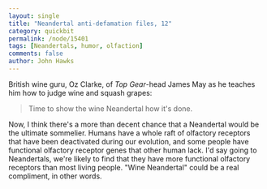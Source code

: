 ```yaml
---
layout: single 
title: "Neandertal anti-defamation files, 12" 
category: quickbit
permalink: /node/15401
tags: [Neandertals, humor, olfaction] 
comments: false 
author: John Hawks 
---
```


British wine guru, Oz Clarke, of <i>Top Gear</i>-head James May as he teaches him how to judge wine and squash grapes:

<blockquote>Time to show the wine Neandertal how it's done.</blockquote>

Now, I think there's a more than decent chance that a Neandertal would be the ultimate sommelier. Humans have a whole raft of olfactory receptors that have been deactivated during our evolution, and some people have functional olfactory receptor genes that other human lack. I'd say going to Neandertals, we're likely to find that they have more functional olfactory receptors than most living people. "Wine Neandertal" could be a real compliment, in other words. 

